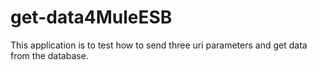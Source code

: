 # get-data4MuleESB
This application is to test how to send three uri parameters and get data from the database.
